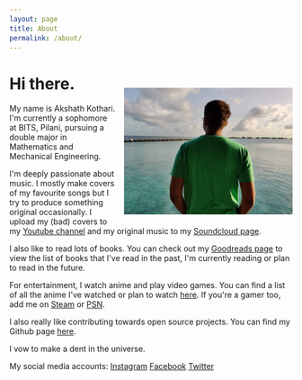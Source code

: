 ```yaml
---
layout: page
title: About
permalink: /about/
---
```


<img src="/assets/images/back-capture.jpg" style="float:right; margin-left:15px; margin-top:50px; margin-bottom:10px;" width="300" height="225" >

# Hi there.

My name is Akshath Kothari. I'm currently a sophomore at BITS, Pilani, pursuing a double major in Mathematics and Mechanical Engineering. 

I'm deeply passionate about music. I mostly make covers of my favourite songs but I try to produce something original occasionally. I upload my (bad) covers to my [Youtube channel][youtube-link] and my original music to my [Soundcloud page][soundcloud-link].

I also like to read lots of books. You can check out my [Goodreads page][goodreads-link] to view the list of books that I've read in the past, I'm currently reading or plan to read in the future.

For entertainment, I watch anime and play video games. You can find a list of all the anime I've watched or plan to watch [here][myanimelist-link]. If you're a gamer too, add me on [Steam][steam-link] or [PSN][psn-link].

I also really like contributing towards open source projects. You can find my Github page [here][github-link].

I vow to make a dent in the universe. 

My social media accounts:
[Instagram][instagram-link]
[Facebook][facebook-link]
[Twitter][twitter-link]

<!---
About *sablerime* : When I was trying to find a handle to represent me online, I came up with many names, but each of them failed to meet one or more of the following criteria: it must mean something, it must have something to do with me, it should be unique, it should be easy to pronounce and easy to remember. That is when I came up with the name *sablerime*.
*sablerime* is a combination of two words: 'sable' and 'rime'. The word 'sable' is a synonym of 'black', which is my favourite colour. The word 'rime' is defined as the frost formed on cold surfaces by the rapid freezing of water vapour in cloud or fog. It is, literally, <a href = "/assets/images/i-am-so-cool.jpg" style="color:black; ">cool</a>.
-->

[soundcloud-link]: https://soundcloud.com/sablerime
[youtube-link]: https://www.youtube.com/akshathkothari
[goodreads-link]: https://www.goodreads.com/user/show/29882240-akshath-kothari
[myanimelist-link]: https://myanimelist.net/animelist/sablerime
[steam-link]: https://steamcommunity.com/id/sablerime
[psn-link]: https://my.playstation.com/profile/arystorblack
[instagram-link]: https://instagram.com/akshathkothari
[facebook-link]: https://www.facebook.com/akshathkothari
[twitter-link]: https://twitter.com/akshathkothari
[github-link]: https://github.com/akshathkothari
[jekyll-organization]: https://github.com/jekyll
